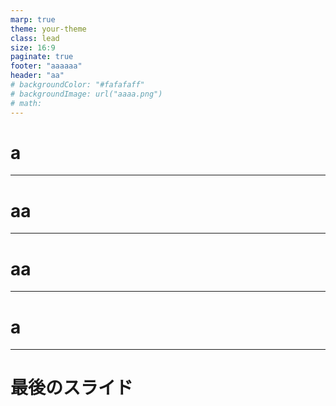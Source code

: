 ```yaml
---
marp: true
theme: your-theme
class: lead
size: 16:9
paginate: true
footer: "aaaaaa"
header: "aa"
# backgroundColor: "#fafafaff"
# backgroundImage: url("aaaa.png")
# math: 
---
```


# a

---

# aa

---

# aa
---
# a

---
<!-- 最後のスライド -->
<style scoped>
header,
footer{
  display: none;  /* ヘッダー・フッター・右上ロゴを非表示 */
}

section {
  background: white;  /* 背景を白に */
  color: black;       /* 文字色も調整 */
}
</style>

# 最後のスライド